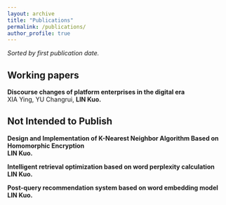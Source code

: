 ```yaml
---
layout: archive
title: "Publications"
permalink: /publications/
author_profile: true
---
```

*Sorted by first publication date.*

## Working papers

<b>Discourse changes of platform enterprises in the digital era</b><br>
XIA Ying, YU Changrui, <b>LIN Kuo.</b><br>


## Not Intended to Publish

<b>Design and Implementation of K-Nearest Neighbor Algorithm Based on Homomorphic Encryption</b><br>
<b>LIN Kuo.</b><br>

<b>Intelligent retrieval optimization based on word perplexity calculation</b><br>
<b>LIN Kuo.</b><br>

<b>Post-query recommendation system based on word embedding model</b><br>
<b>LIN Kuo.</b><br>
